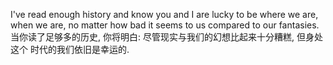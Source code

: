 I've read enough history and know you and I are lucky to be where we are,
when we are, no matter how bad it seems to us compared to our fantasies.    
当你读了足够多的历史, 你将明白: 尽管现实与我们的幻想比起来十分糟糕, 但身处这个
时代的我们依旧是幸运的.
